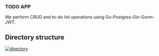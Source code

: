 
### TODO APP

We perform CRUD and to-do list operations using Go-Postgres-Gin-Gorm-JWT.




## Directory structure

<a href="https://ibb.co/R3JrKFm"><img src="https://i.ibb.co/hBTQN6j/directory.png" alt="directory" border="0"></a>

